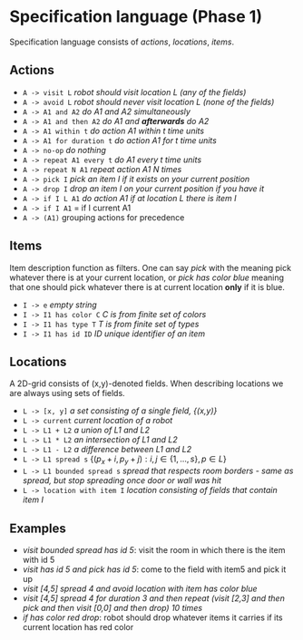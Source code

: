 # Specification language (Phase 1)
Specification language consists of *actions*, *locations*, *items*.
 ## Actions
 
  - `A -> visit L`  *robot should visit location L (any of the fields)* 
  - `A -> avoid L` *robot should never visit location L (none of the fields)*
  - `A -> A1 and A2` *do A1 and A2 simultaneously*
  - `A -> A1 and then A2` _do A1 and **afterwards** do A2_
  - `A -> A1 within t` _do action A1 within t time units_
  - `A -> A1 for duration t` _do action A1 for t time units_
  - `A -> no-op`  _do nothing_
  - `A -> repeat A1 every t` _do A1 every t time units_
  - `A -> repeat N A1` *repeat action A1 N times*
  - `A -> pick I` *pick an item I if it exists on your current position*
  - `A -> drop I` *drop an item I on your current position if you have it*
  - `A -> if I L A1` *do action A1 if at location L there is item I*
  - `A -> if I A1` = if I current A1
  - `A -> (A1)` grouping actions for precedence

## Items
Item description function as filters. One can say _pick_ with the meaning pick whatever there is at your current location, or _pick has color blue_ meaning that one should pick whatever there is at current location **only** if it is blue.

  - `I -> e` *empty string*
  - `I -> I1 has color C` _C is from finite set of colors_
  - `I -> I1 has type T` _T is from finite set of types_
  - `I -> I1 has id ID` _ID unique identifier of an item_

## Locations
A 2D-grid consists of (x,y)-denoted fields. When describing locations we are always using sets of fields.
  - `L -> [x, y]` *a set consisting of a single field, {(x,y)}*
  - `L -> current` *current location of a robot*
  - `L -> L1 + L2` *a union of L1 and L2*
  - `L -> L1 * L2` *an intersection of L1 and L2*
  - `L -> L1 - L2` *a difference between L1 and L2*
  - `L -> L1 spread s` $`\{(p_x+i,p_y+j): i,j \in \{1,...,s\}, p \in L\}`$
  - `L -> L1 bounded spread s`  *spread that respects room borders - same as spread, but stop spreading once door or wall was hit*
  - `L -> location with item I` *location consisting of fields that contain item I*

## Examples
  - *visit bounded spread has id 5*: visit the room in which there is the item with id 5
  - *visit has id 5 and pick has id 5*: come to the field with item5 and pick it up
  - *visit [4,5] spread 4 and avoid location with item has color blue* 
  - *visit [4,5] spread 4 for duration 3 and then repeat (visit [2,3] and then pick and then visit [0,0] and then drop) 10 times*
  - *if has color red drop*: robot should drop whatever items it carries if its current location has red color

